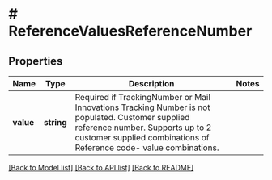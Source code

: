 # # ReferenceValuesReferenceNumber

## Properties

Name | Type | Description | Notes
------------ | ------------- | ------------- | -------------
**value** | **string** | Required if TrackingNumber or Mail Innovations Tracking Number is not populated. Customer supplied reference number. Supports up to 2 customer supplied combinations of Reference code- value combinations. |

[[Back to Model list]](../../README.md#models) [[Back to API list]](../../README.md#endpoints) [[Back to README]](../../README.md)
